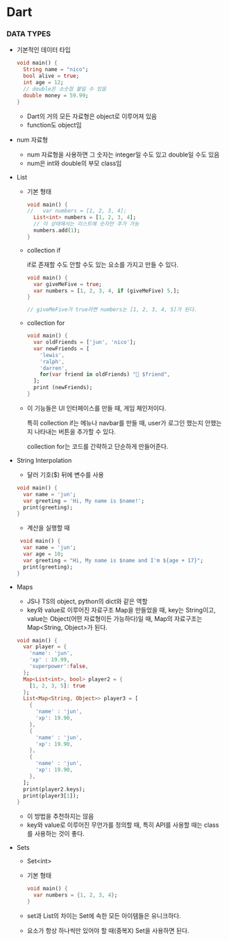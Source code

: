 # Dart

### DATA TYPES



- 기본적인 데이터 타입

  ```dart
  void main() {
    String name = "nico";
    bool alive = true;
    int age = 12;
    // double은 소숫점 붙일 수 있음
    double money = 59.99;
  }
  ```

  - Dart의 거의 모든 자료형은 object로 이루어져 있음
  - function도 object임



- num 자료형
  - num 자료형을 사용하면 그 숫자는 integer일 수도 있고 double일 수도 있음
  - num은 int와 double의 부모 class임



- List

  - 기본 형태

    ```dart
    void main() {
    //   var numbers = [1, 2, 3, 4];
      List<int> numbers = [1, 2, 3, 4];
      // 이 상태에서는 리스트에 숫자만 추가 가능
      numbers.add(1);
    }
    
    ```

  

  - collection if

    if로 존재할 수도 안할 수도 있는 요소를 가지고 만들 수 있다.

    ```dart
    void main() {
      var giveMeFive = true;
      var numbers = [1, 2, 3, 4, if (giveMeFive) 5,];
    }
    
    // giveMeFive가 true라면 numbers는 [1, 2, 3, 4, 5]가 된다.
    ```

    

  - collection for

     ```dart
     void main() {
       var oldFriends = ['jun', 'nico'];
       var newFriends = [
         'lewis',
         'ralph',
         'darren',
         for(var friend in oldFriends) "💖 $friend",
       ];
       print (newFriends);
     }
     ```

  

  - 이 기능들은 UI 인터페이스를 만들 때, 게임 체인저이다.

    특히 collection if는 메뉴나 navbar를 만들 때, user가 로그인 했는지 안했는지 나타내는 버튼을 추가할 수 있다.

    collection for는 코드를 간략하고 단순하게 만들어준다.



- String Interpolation

  -  달러 기호($) 뒤에 변수를 사용

  ```dart
  void main() {
    var name = 'jun';
    var greeting = 'Hi, My name is $name!';
    print(greeting);
  }
  ```

  

  - 계산을 실행할 때

  ```dart
   void main() {
    var name = 'jun';
    var age = 10;
    var greeting = "Hi, My name is $name and I'm ${age + 17}";
    print(greeting);
  }
  ```

  

- Maps

  - JS나 TS의 object, python의 dict와 같은 역할
  - key와 value로 이루어진 자료구조 Map을 만들었을 때, key는 String이고, value는 Object(어떤 자료형이든 가능하다)일 때, Map의 자료구조는 Map<String, Object>가 된다.

  ```dart
  void main() {
    var player = {
      'name': 'jun',
      'xp' : 19.99,
      'superpower':false,
    };
    Map<List<int>, bool> player2 = {
      [1, 2, 3, 5]: true
    };
    List<Map<String, Object>> player3 = [
      {
        'name' : 'jun',
        'xp': 19.90,
      },
      {
        'name' : 'jun',
        'xp': 19.90,
      },
      {
        'name' : 'jun',
        'xp': 19.90,
      },
    ];
    print(player2.keys);
    print(player3[1]);
  }
  
  ```

  - 이 방법을 추천하지는 않음
  - key와 value로 이루어진 무언가를 정의할 때, 특히 API를 사용할 때는 class 를 사용하는 것이 좋다.

  

  

- Sets

  - Set\<int>

  - 기본 형태

    ```dart
    void main() {
      var numbers = {1, 2, 3, 4};
    }
    ```

  - set과 List의 차이는 Set에 속한 모든 아이템들은 유니크하다.

  - 요소가 항상 하나씩만 있어야 할 때(중복X) Set을 사용하면 된다.